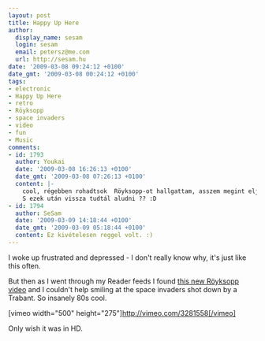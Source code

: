 ```yaml
---
layout: post
title: Happy Up Here
author:
  display_name: sesam
  login: sesam
  email: petersz@me.com
  url: http://sesam.hu
date: '2009-03-08 09:24:12 +0100'
date_gmt: '2009-03-08 00:24:12 +0100'
tags:
- electronic
- Happy Up Here
- retro
- Röyksopp
- space invaders
- video
- fun
- Music
comments:
- id: 1793
  author: Youkai
  date: '2009-03-08 16:26:13 +0100'
  date_gmt: '2009-03-08 07:26:13 +0100'
  content: |-
    cool, régebben rohadtsok  Röyksopp-ot hallgattam, asszem megint eljön ez az időszak :D
    S ezek után vissza tudtál aludni ?? :D
- id: 1794
  author: SeSam
  date: '2009-03-09 14:18:44 +0100'
  date_gmt: '2009-03-09 05:18:44 +0100'
  content: Ez kivételesen reggel volt. :)
---
```


I woke up frustrated and depressed - I don't really know why, it's just like this often.

But then as I went through my Reader feeds I found [this new Röyksopp video](http://blog.signalnoise.com/?p=697) and I couldn't help smiling at the space invaders shot down by a Trabant. So insanely 80s cool.

[vimeo width="500" height="275"]http://vimeo.com/3281558[/vimeo]

Only wish it was in HD.
